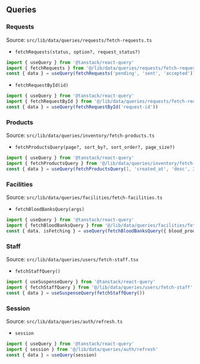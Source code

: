 ## Queries

### Requests
Source: `src/lib/data/queries/requests/fetch-requests.ts`

- `fetchRequests(status, option?, request_status?)`
```ts
import { useQuery } from '@tanstack/react-query'
import { fetchRequests } from '@/lib/data/queries/requests/fetch-requests'
const { data } = useQuery(fetchRequests('pending', 'sent', 'accepted'))
```

- `fetchRequestById(id)`
```ts
import { useQuery } from '@tanstack/react-query'
import { fetchRequestById } from '@/lib/data/queries/requests/fetch-requests'
const { data } = useQuery(fetchRequestById('request-id'))
```

### Products
Source: `src/lib/data/queries/inventory/fetch-products.ts`

- `fetchProductsQuery(page?, sort_by?, sort_order?, page_size?)`
```ts
import { useQuery } from '@tanstack/react-query'
import { fetchProductsQuery } from '@/lib/data/queries/inventory/fetch-products'
const { data } = useQuery(fetchProductsQuery(1, 'created_at', 'desc', 20))
```

### Facilities
Source: `src/lib/data/queries/facilities/fetch-facilities.ts`

- `fetchBloodBanksQuery(args)`
```ts
import { useQuery } from '@tanstack/react-query'
import { fetchBloodBanksQuery } from '@/lib/data/queries/facilities/fetch-facilities'
const { data, isFetching } = useQuery(fetchBloodBanksQuery({ blood_product: 'Whole Blood', blood_type: 'A+' }))
```

### Staff
Source: `src/lib/data/queries/users/fetch-staff.tsx`

- `fetchStaffQuery()`
```ts
import { useSuspenseQuery } from '@tanstack/react-query'
import { fetchStaffQuery } from '@/lib/data/queries/users/fetch-staff'
const { data } = useSuspenseQuery(fetchStaffQuery())
```

### Session
Source: `src/lib/data/queries/auth/refresh.ts`

- `session`
```ts
import { useQuery } from '@tanstack/react-query'
import { session } from '@/lib/data/queries/auth/refresh'
const { data } = useQuery(session)
```